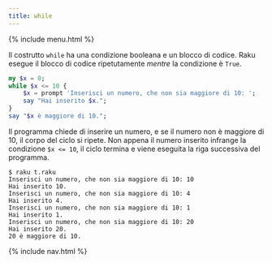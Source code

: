 ```yaml
---
title: while
---
```


{% include menu.html %}

Il costrutto `while` ha una condizione booleana e un blocco di codice. Raku esegue il blocco di codice ripetutamente _mentre_ la condizione è `True`.

```raku
my $x = 0;
while $x <= 10 {
    $x = prompt 'Inserisci un numero, che non sia maggiore di 10: ';
    say "Hai inserito $x.";
}
say "$x è maggiore di 10.";
```

Il programma chiede di inserire un numero, e se il numero non è maggiore di 10, il corpo del ciclo si ripete. Non appena il numero inserito infrange la condizione `$x <= 10`, il ciclo termina e viene eseguita la riga successiva del programma.

```console
$ raku t.raku
Inserisci un numero, che non sia maggiore di 10: 10
Hai inserito 10.
Inserisci un numero, che non sia maggiore di 10: 4
Hai inserito 4.
Inserisci un numero, che non sia maggiore di 10: 1
Hai inserito 1.
Inserisci un numero, che non sia maggiore di 10: 20
Hai inserito 20.
20 è maggiore di 10.
```

{% include nav.html %}
